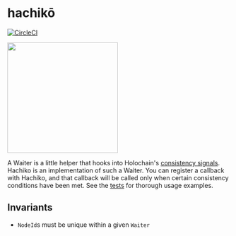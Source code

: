 # hachikō

[![CircleCI](https://circleci.com/gh/holochain/hachiko.svg?style=svg)](https://circleci.com/gh/holochain/hachiko)

<a href="https://en.wikipedia.org/wiki/Hachik%C5%8D"><img src="https://upload.wikimedia.org/wikipedia/commons/thumb/f/f8/Hachiko_Statue%2C_Shibuya.jpg/1024px-Hachiko_Statue%2C_Shibuya.jpg" height="250"/></a>


A Waiter is a little helper that hooks into Holochain's [consistency signals](https://github.com/holochain/holochain-rust/pull/1431). Hachiko is an implementation of such a Waiter. You can register a callback with Hachiko, and that callback will be called only when certain consistency conditions have been met. See the [tests](./test/index.ts) for thorough usage examples.


## Invariants

- `NodeId`s must be unique within a given `Waiter`